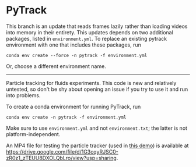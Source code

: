 # PyTrack

This branch is an update that reads frames lazily rather than loading videos into memory in their entirety. This updates depends on two additional packages, listed in `environment.yml`. To replace an existing pytrack environment with one that includes these packages, run
```
conda env create --force -n pytrack -f environment.yml
```
Or, choose a different environment name.

---

Particle tracking for fluids experiments. This code is new and relatively untested, so don't be shy about opening an issue if you try to use it and run into problems.

To create a conda environment for running PyTrack, run 
```
conda env create -n pytrack -f environment.yml
```
Make sure to use `environment.yml` and not `environment.txt`; the latter is not platform-independent.

An MP4 file for testing the particle tracker (used in [this demo](https://vimeo.com/682323089)) is available at https://drive.google.com/file/d/1G3cqyRJSC0-zR0z1_zTEUU8DXOLQbLro/view?usp=sharing.
